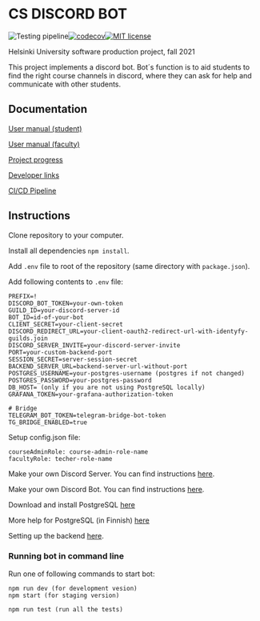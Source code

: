 # CS DISCORD BOT

![Testing pipeline](https://github.com/Ohtuproju2021syksy/Discord-Bot-better/actions/workflows/test.yml/badge.svg?branch=v13)[![codecov](https://codecov.io/gh/Ohtuproju2021syksy/Discord-Bot-better/branch/v13/graph/badge.svg?token=0SLYT3D8TB)](https://codecov.io/gh/Ohtuproju2021syksy/Discord-Bot-better)[![MIT license](https://img.shields.io/badge/License-MIT-blue.svg)](LICENSE)

Helsinki University software production project, fall 2021

This project implements a discord bot. Bot´s function is to aid students to find the right course channels in discord, where they can ask for help and communicate with other students.

## Documentation

[User manual (student)](./documentation/usermanual-student.md)

[User manual (faculty)](./documentation/usermanual-faculty.md)

[Project progress](./documentation/projectprogress.md)

[Developer links](./documentation/developerlinks.md)

[CI/CD Pipeline](./documentation/ci-cd-pipeline.md)


## Instructions
Clone repository to your computer.

Install all dependencies `npm install`.

Add `.env` file to root of the repository (same directory with `package.json`).

Add following contents to `.env` file:
```
PREFIX=!
DISCORD_BOT_TOKEN=your-own-token
GUILD_ID=your-discord-server-id
BOT_ID=id-of-your-bot
CLIENT_SECRET=your-client-secret
DISCORD_REDIRECT_URL=your-client-oauth2-redirect-url-with-identyfy-guilds.join
DISCORD_SERVER_INVITE=your-discord-server-invite
PORT=your-custom-backend-port
SESSION_SECRET=server-session-secret
BACKEND_SERVER_URL=backend-server-url-without-port
POSTGRES_USERNAME=your-postgres-username (postgres if not changed)
POSTGRES_PASSWORD=your-postgres-password
DB_HOST= (only if you are not using PostgreSQL locally)
GRAFANA_TOKEN=your-grafana-authorization-token

# Bridge
TELEGRAM_BOT_TOKEN=telegram-bridge-bot-token
TG_BRIDGE_ENABLED=true
```

Setup config.json file:
```
courseAdminRole: course-admin-role-name
facultyRole: techer-role-name
```

Make your own Discord Server. You can find instructions [here](./documentation/discordserver.md).

Make your own Discord Bot. You can find instructions [here](./documentation/setupmainbot.md).

Download and install PostgreSQL [here](https://www.postgresql.org/download/)

More help for PostgreSQL (in Finnish) [here](https://hy-tsoha.github.io/materiaali/osa-2/#tietokannan-k%C3%A4ytt%C3%A4minen)

Setting up the backend [here](./documentation/OAuth2.md).

### Running bot in command line
Run one of following commands to start bot:
```
npm run dev (for development vesion)
npm start (for staging version)
```

```
npm run test (run all the tests)
```
